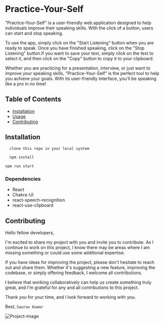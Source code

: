 # Practice-Your-Self

"Practice-Your-Self" is a user-friendly web application designed to help individuals improve their speaking skills. With the click of a button, users can start and stop speaking.

To use the app, simply click on the "Start Listening" button when you are ready to speak. Once you have finished speaking, click on the "Stop Listening" button.If you want to save your text, simply click on the text to select it, and then click on the "Copy" button to copy it to your clipboard.

Whether you are practicing for a presentation, interview, or just want to improve your speaking skills, "Practice-Your-Self" is the perfect tool to help you achieve your goals. With its user-friendly interface, you'll be speaking like a pro in no time!

## Table of Contents

- [Installation](#installation)
- [Usage](#usage)
- [Contributing](#contributing)


## Installation

```bash
  clone this repo in your local system
```
```bash
  npm install
```

```bash
npm run start
```

### Dependencies

- React
- Chakra-UI
- react-speech-recognition
- react-use-clipboard

## Contributing


<p align="center">

Hello fellow developers,

I'm excited to share my project with you and invite you to contribute. As I continue to work on this project, I know there may be areas where I am missing something or could use some additional expertise.

If you have ideas for improving the project, please don't hesitate to reach out and share them. Whether it's suggesting a new feature, improving the codebase, or simply offering feedback, I welcome all contributions.

I believe that working collaboratively can help us create something truly great, and I'm grateful for any and all contributions to this project.

Thank you for your time, and I look forward to working with you.

Best,
`` Saurav Kumar ``
</p>


<img src="https://user-images.githubusercontent.com/104342116/234745660-db434053-f7f7-458f-b2c8-d22ef7ff5843.png" alt="Project-image"/>

